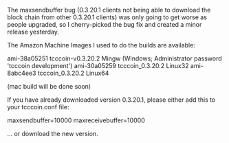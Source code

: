 The maxsendbuffer bug (0.3.20.1 clients not being able to download the block chain from other 0.3.20.1 clients) was only going to get
worse as people upgraded, so I cherry-picked the bug fix and created a minor release yesterday.

The Amazon Machine Images I used to do the builds are available:

  ami-38a05251   tcccoin-v0.3.20.2 Mingw    (Windows; Administrator password 'tcccoin development')
  ami-30a05259   tcccoin_0.3.20.2 Linux32
  ami-8abc4ee3   tcccoin_0.3.20.2 Linux64

(mac build will be done soon)

If you have already downloaded version 0.3.20.1, please either add this to your tcccoin.conf file:

  maxsendbuffer=10000
  maxreceivebuffer=10000

... or download the new version.
